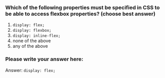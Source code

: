 ### Which of the following properties must be specified in CSS to be able to access flexbox properties? (choose best answer)

1. `display: flex;`
2. `display: flexbox;`
3. `display: inline-flex;`
4. none of the above
5. any of the above


### Please write your answer here:

Answer: `display: flex;`
